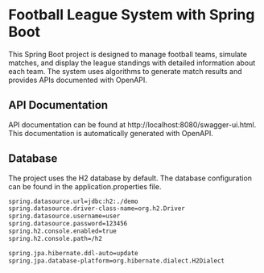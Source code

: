 # Football League System with Spring Boot
This Spring Boot project is designed to manage football teams, simulate matches, and display the league standings with detailed information about each team. The system uses algorithms to generate match results and provides APIs documented with OpenAPI.

## API Documentation
API documentation can be found at http://localhost:8080/swagger-ui.html. This documentation is automatically generated with OpenAPI.

## Database
The project uses the H2 database by default. The database configuration can be found in the application.properties file.
```bash
spring.datasource.url=jdbc:h2:./demo
spring.datasource.driver-class-name=org.h2.Driver
spring.datasource.username=user
spring.datasource.password=123456
spring.h2.console.enabled=true
spring.h2.console.path=/h2

spring.jpa.hibernate.ddl-auto=update
spring.jpa.database-platform=org.hibernate.dialect.H2Dialect
```
